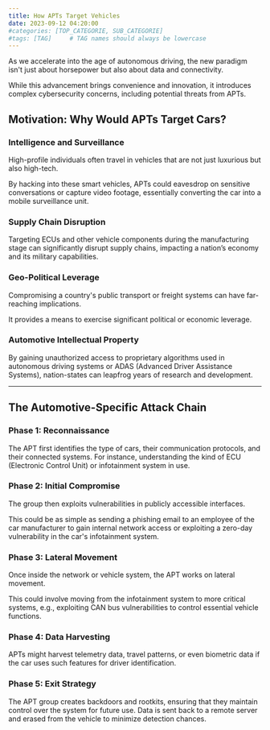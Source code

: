 ```yaml
---
title: How APTs Target Vehicles
date: 2023-09-12 04:20:00
#categories: [TOP_CATEGORIE, SUB_CATEGORIE]
#tags: [TAG]     # TAG names should always be lowercase
---
```


As we accelerate into the age of autonomous driving, the new paradigm isn't just about horsepower but also about data and connectivity. 

While this advancement brings convenience and innovation, it introduces complex cybersecurity concerns, including potential threats from APTs.

## Motivation: Why Would APTs Target Cars?

### Intelligence and Surveillance

High-profile individuals often travel in vehicles that are not just luxurious but also high-tech. 

By hacking into these smart vehicles, APTs could eavesdrop on sensitive conversations or capture video footage, essentially converting the car into a mobile surveillance unit.

### Supply Chain Disruption

Targeting ECUs and other vehicle components during the manufacturing stage can significantly disrupt supply chains, impacting a nation’s economy and its military capabilities.

### Geo-Political Leverage

Compromising a country's public transport or freight systems can have far-reaching implications. 

It provides a means to exercise significant political or economic leverage.

### Automotive Intellectual Property

By gaining unauthorized access to proprietary algorithms used in autonomous driving systems or ADAS (Advanced Driver Assistance Systems), nation-states can leapfrog years of research and development.

---

## The Automotive-Specific Attack Chain

### Phase 1: Reconnaissance

The APT first identifies the type of cars, their communication protocols, and their connected systems. For instance, understanding the kind of ECU (Electronic Control Unit) or infotainment system in use.

### Phase 2: Initial Compromise

The group then exploits vulnerabilities in publicly accessible interfaces. 

This could be as simple as sending a phishing email to an employee of the car manufacturer to gain internal network access or exploiting a zero-day vulnerability in the car's infotainment system.

### Phase 3: Lateral Movement

Once inside the network or vehicle system, the APT works on lateral movement. 

This could involve moving from the infotainment system to more critical systems, e.g., exploiting CAN bus vulnerabilities to control essential vehicle functions.

### Phase 4: Data Harvesting

APTs might harvest telemetry data, travel patterns, or even biometric data if the car uses such features for driver identification.

### Phase 5: Exit Strategy

The APT group creates backdoors and rootkits, ensuring that they maintain control over the system for future use. 
Data is sent back to a remote server and erased from the vehicle to minimize detection chances.

